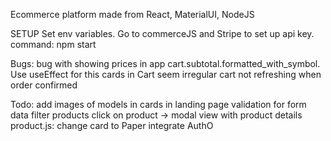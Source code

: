 Ecommerce platform made from React, MaterialUI, NodeJS

SETUP
Set env variables. Go to commerceJS and Stripe to set up api key.
command: npm start

Bugs:
bug with showing prices in app cart.subtotal.formatted_with_symbol. Use useEffect for this
cards in Cart seem irregular
cart not refreshing when order confirmed

Todo:
add images of models in cards in landing page
validation for form data
filter products
click on product -> modal view with product details
product.js: change card to Paper
integrate AuthO
